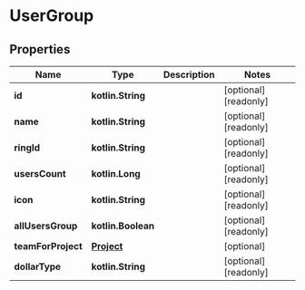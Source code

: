 
# UserGroup

## Properties
Name | Type | Description | Notes
------------ | ------------- | ------------- | -------------
**id** | **kotlin.String** |  |  [optional] [readonly]
**name** | **kotlin.String** |  |  [optional] [readonly]
**ringId** | **kotlin.String** |  |  [optional] [readonly]
**usersCount** | **kotlin.Long** |  |  [optional] [readonly]
**icon** | **kotlin.String** |  |  [optional] [readonly]
**allUsersGroup** | **kotlin.Boolean** |  |  [optional] [readonly]
**teamForProject** | [**Project**](Project.md) |  |  [optional]
**dollarType** | **kotlin.String** |  |  [optional] [readonly]



